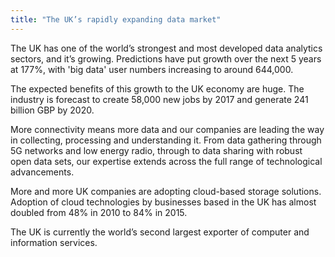 ```yaml
---
title: "The UK’s rapidly expanding data market"
---
```


The UK has one of the world’s strongest and most developed data analytics sectors, and it’s growing. Predictions have put growth over the next 5 years at 177%, with 'big data' user numbers increasing to around 644,000. 


The expected benefits of this growth to the UK economy are huge. The industry is forecast to create 58,000 new jobs by 2017 and generate 241 billion GBP by 2020. 


More connectivity means more data and our companies are leading the way in collecting, processing and understanding it. From data gathering through 5G networks and low energy radio, through to data sharing with robust open data sets, our expertise extends across the full range of technological advancements.


More and more UK companies are adopting cloud-based storage solutions. Adoption of cloud technologies by businesses based in the UK has almost doubled from 48% in 2010 to 84% in 2015. 


The UK is currently the world’s second largest exporter of computer and information services.

